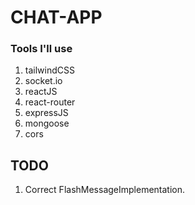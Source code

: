 # CHAT-APP

### Tools I'll use

1. tailwindCSS
2. socket.io
3. reactJS
4. react-router
5. expressJS
6. mongoose
7. cors

## TODO

1. Correct FlashMessageImplementation.